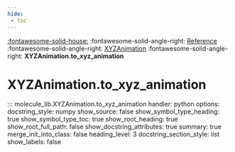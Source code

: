 ```yaml
---
hide:
 - toc
---
```

[:fontawesome-solid-house:](../../index.md) :fontawesome-solid-angle-right: [Reference](../index.md) :fontawesome-solid-angle-right: [XYZAnimation](index.md) :fontawesome-solid-angle-right: **XYZAnimation.to_xyz_animation**
# XYZAnimation.to_xyz_animation
::: molecule_lib.XYZAnimation.to_xyz_animation
    handler: python
    options:
        docstring_style: numpy
        show_source: false
        show_symbol_type_heading: true
        show_symbol_type_toc: true
        show_root_heading: true
        show_root_full_path: false
        show_docstring_attributes: true
        summary: true
        merge_init_into_class: false
        heading_level: 3
        docstring_section_style: list
        show_labels: false

